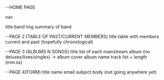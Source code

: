--HOME PAGE

nav

title
band img
summary of band

--PAGE 2 (TABLE OF PAST/CURRENT MEMBERS)
title
table with members current and past (hopefully chronological)

--PAGE 3 (ALBUMS N SONGS)
title
list of each mainstream album (no deluxes/lives/singles)
->  album cover
    album name
    track list + length (mm:ss)

--PAGE 4(FORM)
title
name
email
subject
body
(not going anywhere yet)